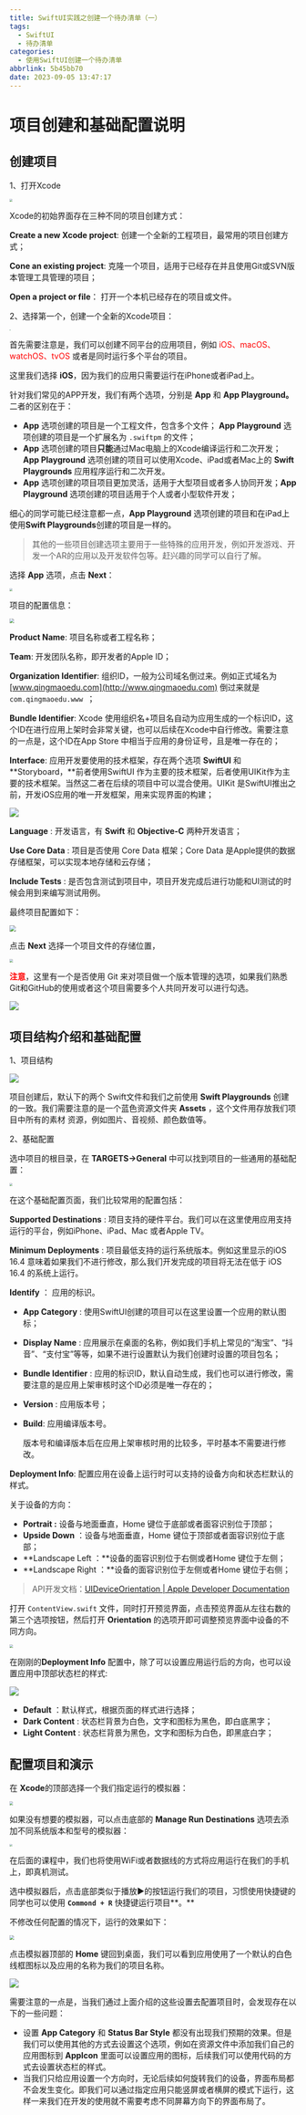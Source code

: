 ```yaml
---
title: SwiftUI实践之创建一个待办清单（一）
tags:
  - SwiftUI
  - 待办清单
categories:
  - 使用SwiftUI创建一个待办清单
abbrlink: 5b45bb70
date: 2023-09-05 13:47:17
---
```


# 项目创建和基础配置说明

## 创建项目

1、打开Xcode

<img src="https://swift-blogs.oss-cn-shanghai.aliyuncs.com/202309051352356.png" style="zoom:30%"/>

Xcode的初始界面存在三种不同的项目创建方式：

**Create a new Xcode project**: 创建一个全新的工程项目，最常用的项目创建方式；

**Cone an existing project**: 克隆一个项目，适用于已经存在并且使用Git或SVN版本管理工具管理的项目；

**Open a project or file**： 打开一个本机已经存在的项目或文件。

<!--more-->

2、选择第一个，创建一个全新的Xcode项目：

<img src="https://swift-blogs.oss-cn-shanghai.aliyuncs.com/202309051354165.png" style="zoom:15%"/>

首先需要注意是，我们可以创建不同平台的应用项目，例如<span style="color:red"> iOS、macOS、watchOS、tvOS</span> 或者是同时运行多个平台的项目。

这里我们选择 **iOS**，因为我们的应用只需要运行在iPhone或者iPad上。

针对我们常见的APP开发，我们有两个选项，分别是 **App** 和 **App Playground。** 二者的区别在于：

- **App** 选项创建的项目是一个工程文件，包含多个文件； **App Playground** 选项创建的项目是一个扩展名为 `.swiftpm` 的文件；
- **App** 选项创建的项目**只能**通过Mac电脑上的Xcode编译运行和二次开发；**App Playground** 选项创建的项目可以使用Xcode、iPad或者Mac上的 **Swift Playgrounds** 应用程序运行和二次开发。
- **App** 选项创建的项目项目更加灵活，适用于大型项目或者多人协同开发；**App Playground** 选项创建的项目适用于个人或者小型软件开发；

细心的同学可能已经注意都一点，**App Playground** 选项创建的项目和在iPad上使用**Swift Playgrounds**创建的项目是一样的。

> 其他的一些项目创建选项主要用于一些特殊的应用开发，例如开发游戏、开发一个AR的应用以及开发软件包等。赶兴趣的同学可以自行了解。

选择 **App** 选项，点击 **Next**：

<img src="https://swift-blogs.oss-cn-shanghai.aliyuncs.com/202309051356228.png" style="zoom:30%"/>

项目的配置信息：

<img src="https://swift-blogs.oss-cn-shanghai.aliyuncs.com/202309051357254.png" style="zoom:50%"/>

**Product Name**: 项目名称或者工程名称；

**Team**:  开发团队名称，即开发者的Apple ID；

**Organization Identifier**: 组织ID，一般为公司域名倒过来。例如正式域名为 [www.qingmaoedu.com](http://www.qingmaoedu.com) 倒过来就是 `com.qingmaoedu.www `；

**Bundle Identifier**: Xcode 使用组织名+项目名自动为应用生成的一个标识ID，这个ID在进行应用上架时会非常关键，也可以后续在Xcode中自行修改。需要注意的一点是，这个ID在App Store 中相当于应用的身份证号，且是唯一存在的；

**Interface**: 应用开发要使用的技术框架，存在两个选项 **SwiftUI** 和 **Storyboard，**前者使用SwiftUI 作为主要的技术框架，后者使用UIKit作为主要的技术框架。当然这二者在后续的项目中可以混合使用。UIKit 是SwiftUI推出之前，开发iOS应用的唯一开发框架，用来实现界面的构建；

<img src="https://swift-blogs.oss-cn-shanghai.aliyuncs.com/202309051359529.png" style="zoom:100%"/>

**Language** : 开发语言，有 **Swift** 和 **Objective-C** 两种开发语言；

**Use Core Data** : 项目是否使用 Core Data 框架；Core Data 是Apple提供的数据存储框架，可以实现本地存储和云存储；

**Include Tests** : 是否包含测试到项目中，项目开发完成后进行功能和UI测试的时候会用到来编写测试用例。

最终项目配置如下：

<img src="https://swift-blogs.oss-cn-shanghai.aliyuncs.com/202309051401234.png" style="zoom:70%"/>

点击 **Next** 选择一个项目文件的存储位置，

<img src="https://swift-blogs.oss-cn-shanghai.aliyuncs.com/202309051401477.png" style="zoom:40%"/>

<span style="color:red">**注意**</span>，这里有一个是否使用 Git 来对项目做一个版本管理的选项，如果我们熟悉Git和GitHub的使用或者这个项目需要多个人共同开发可以进行勾选。

<img src="https://swift-blogs.oss-cn-shanghai.aliyuncs.com/202309051403037.png"/>



## 项目结构介绍和基础配置

1、项目结构

<img src="https://swift-blogs.oss-cn-shanghai.aliyuncs.com/202309051403741.png"/>

项目创建后，默认下的两个 Swift文件和我们之前使用 **Swift Playgrounds** 创建的一致。我们需要注意的是一个蓝色资源文件夹 **Assets** ，这个文件用存放我们项目中所有的素材 资源，例如图片、音视频、颜色数值等。

2、基础配置

选中项目的根目录，在 **TARGETS→General** 中可以找到项目的一些通用的基础配置：

<img src="https://swift-blogs.oss-cn-shanghai.aliyuncs.com/202309051403718.png" style="zoom:30%"/>

在这个基础配置页面，我们比较常用的配置包括：

**Supported Destinations** : 项目支持的硬件平台。我们可以在这里使用应用支持运行的平台，例如iPhone、iPad、Mac 或者Apple TV。

**Minimum Deployments** : 项目最低支持的运行系统版本。例如这里显示的iOS 16.4 意味着如果我们不进行修改，那么我们开发完成的项目将无法在低于 iOS 16.4 的系统上运行。

**Identify** ： 应用的标识。

- **App Category** : 使用SwiftUI创建的项目可以在这里设置一个应用的默认图标；

- **Display Name** : 应用展示在桌面的名称，例如我们手机上常见的“淘宝”、“抖音”、“支付宝”等等，如果不进行设置默认为我们创建时设置的项目包名；

- **Bundle Identifier** : 应用的标识ID，默认自动生成，我们也可以进行修改，需要注意的是应用上架审核时这个ID必须是唯一存在的；

- **Version** : 应用版本号；

- **Build**: 应用编译版本号。

  版本号和编译版本后在应用上架审核时用的比较多，平时基本不需要进行修改。

**Deployment Info**: 配置应用在设备上运行时可以支持的设备方向和状态栏默认的样式。

关于设备的方向：

- **Portrait :**  设备与地面垂直，Home 键位于底部或者面容识别位于顶部；
- **Upside Down** ：设备与地面垂直，Home 键位于顶部或者面容识别位于底部；
- **Landscape Left ：**设备的面容识别位于右侧或者Home 键位于左侧；
- **Landscape Right ：**设备的面容识别位于左侧或者Home 键位于右侧；

> API开发文档：[UIDeviceOrientation | Apple Developer Documentation](https://developer.apple.com/documentation/uikit/uideviceorientation)



打开 `ContentView.swift` 文件，同时打开预览界面，点击预览界面从左往右数的第三个选项按钮，然后打开 **Orientation** 的选项开即可调整预览界面中设备的不同方向。

<img src="https://swift-blogs.oss-cn-shanghai.aliyuncs.com/202309051404012.png" style="zoom:40%"/>



在刚刚的**Deployment Info** 配置中，除了可以设置应用运行后的方向，也可以设置应用中顶部状态栏的样式:

<img src="https://swift-blogs.oss-cn-shanghai.aliyuncs.com/202309051405925.png"/>

- **Default** ：默认样式，根据页面的样式进行选择；
- **Dark Content** : 状态栏背景为白色，文字和图标为黑色，即白底黑字；
- **Light Content** :  状态栏背景为黑色，文字和图标为白色，即黑底白字；



## 配置项目和演示

在 **Xcode**的顶部选择一个我们指定运行的模拟器：

<img src="https://swift-blogs.oss-cn-shanghai.aliyuncs.com/202309051406328.png" style="zoom:40%"/>

如果没有想要的模拟器，可以点击底部的 **Manage Run Destinations** 选项去添加不同系统版本和型号的模拟器：

<img src="https://swift-blogs.oss-cn-shanghai.aliyuncs.com/202309051406713.png" style="zoom:30%"/>

在后面的课程中，我们也将使用WiFi或者数据线的方式将应用运行在我们的手机上，即真机测试。

选中模拟器后，点击底部类似于播放▶️的按钮运行我们的项目，习惯使用快捷键的同学也可以使用 **`Commond + R`** 快捷键运行项目**。**

不修改任何配置的情况下，运行的效果如下：

<img src="https://swift-blogs.oss-cn-shanghai.aliyuncs.com/202309051407884.png" style="zoom:50%"/>

点击模拟器顶部的 **Home** 键回到桌面，我们可以看到应用使用了一个默认的白色线框图标以及应用的名称为我们的项目名称。 

<img src="https://swift-blogs.oss-cn-shanghai.aliyuncs.com/202309051407389.png"/>

需要注意的一点是，当我们通过上面介绍的这些设置去配置项目时，会发现存在以下的一些问题：

- 设置 **App Category** 和 **Status Bar Style** 都没有出现我们预期的效果。但是我们可以使用其他的方式去设置这个选项，例如在资源文件中添加我们自己的应用图标到 **AppIcon** 里面可以设置应用的图标，后续我们可以使用代码的方式去设置状态栏的样式。
- 当我们只给应用设置一个方向时，无论后续如何旋转我们的设备，界面布局都不会发生变化。即我们可以通过指定应用只能竖屏或者横屏的模式下运行，这样一来我们在开发的使用就不需要考虑不同屏幕方向下的界面布局了。
